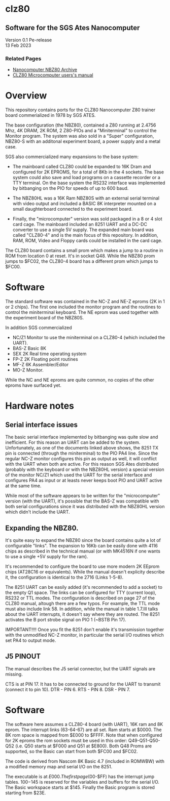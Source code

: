 # clz80

## Software for the SGS Ates Nanocomputer

Version 0.1  Pe-release  
13 Feb 2023

### Related Pages

-   [Nanocomputer NBZ80 Archive](https://forum.vcfed.org/index.php?threads/free-archive-for-all-the-single-board-computers-i-have-worked-on-over-the-years.1209293/)
-   [CLZ80 Microcomputer users's manual](https://archive.org/details/clz80)

# Overview

This repository contains ports for the CLZ80 Nanocomputer Z80 trainer board commerialized in 1978 by SGS ATES.

The base configuration (the NBZ80), contained a Z80 running at 2.4756 Mhz, 4K DRAM, 2K ROM, 2 Z80-PIOs and a "Miniterminal" to control the Monitor program. The system was also sold in a "Super" configuration, NBZ80-S with an additonal experiment board, a power supply and a metal case. 

SGS also commercialized many expansions to the base system:

- The mainboard called CLZ80 could be expanded to 16K Dram and configured for 2K EPROMS, for a total of 8Kb in the 4 sockets.
The base system could also save and load programs on a cassette recorder or a TTY terminal. On the base system the RS232 interface was implemented by bitbanging on the PIO for speeds of up to 600 baud.

- The NBZ80HL was a 16K Ram NBZ80S with an external serial terminal with video output and included a BASIC 8K interpreter mounted on a small daughterboard connected to the experiment board.

- Finally, the "microcomputer" version was sold packaged in a 8 or 4 slot card cage. The mainboard included an 8251 UART and a DC-DC converter to use a single 5V supply. The expanded main board was called "CLZ80-4" and is the main focus of this repository. In addition, RAM, ROM, Video and Floppy cards could be installed in the card cage. 

The CLZ80 board contains a small prom which makes a jump to a routine in ROM from location 0 at reset. It's in socket Q48. While the NBZ80 prom jumps to $FC02, the CLZ80-4 board has a different prom which jumps to $FC00.

# Software

The standard software was contained in the NC-Z and NE-Z eproms (2K in 1 or 2 chips). The first one included the monitor program and the routines to control the miniterminal keyboard. The NE eprom was used together with the experiment board of the NBZ80S.

In addition SGS commercialized

- NC/Z1 Monitor to use the miniterminal on a CLZ80-4 (which included the UART).
- BAS-Z Basic 8K
- SEX 2K Real time operating system
- FP-Z 2K Floating point routines
- MF-Z 6K Assembler/Editor
- MO-Z Monitor.

While the NC and NE eproms are quite common, no copies of the other eproms have surfaced yet. 

# Hardware notes

## Serial interface issues

The basic serial interface implemented by bitbanging was quite slow and inefficient. For this reason an UART can be added to the system. Unfortunately, as one of the documents linked above shows, the 8251 TX pin is connected (through the miniterminal) to the PIO PA4 line. Since the regular NC-Z monitor configures this pin as output as well, it will conflict with the UART when both are active. For this reason SGS Ates distributed (probably with the keyboard or with the NBZ80HL version) a special version of the monitor NC/Z1 which used the UART for the serial interface and configures PA4 as input or at leasts never keeps boot PIO and UART active at the same time. 

While most of the software appears to be written for the "microcomputer" version (with the UART), it's possible that the BAS-Z was compatible with both serial configurations since it was distributed with the NBZ80HL version which didn't include the UART.

## Expanding the NBZ80.

It's quite easy to expand the NBZ80 since the board contains quite a lot of configurable "links". The expansion to 16Kb can be easily done with 4116 chips as described in the technical manual (or with MK4516N if one wants to use a single +5V supply for the ram).

It's recommended to configure the board to use more modern 2K EEprom chips (AT28C16 or equivalents). While the manual doesn't explicity describe it, the configuration is identical to the 2716 (Links 1-5-8).

The 8251 UART can be easily added (it's recommended to add a socket) to the empty Q1 space. The links can be configured for TTY (current loop), RS232 or TTL modes. The configuration is described on page 27 of the CLZ80 manual, altough there are a few typos. For example, the TTL mode must also include link 58. In addition, while the manual in table 1.7.III talks about the UART interrupts, it doesn't say where they are routed. The 8251 activates the B port strobe signal on PIO 1 (~BSTB Pin 17).

IMPORTANT!!!! Once you fit the 8251 don't enable it's transmission together with the unmodified NC-Z monitor, in particular the serial I/O routines which set PA4 to output mode.

## J5 PINOUT

The manual describes the J5 serial connector, but the UART signals are missing.

CTS is at PIN 17. It has to be connected to ground for the UART to transmit (connect it to pin 10).
DTR - PIN 6.
RTS - PIN 8.
DSR - PIN 7.

# Software

The software here assumes a CLZ80-4 board (with UART), 16K ram and 8K eprom. The interrupt links (63-64-67) are all set. Ram starts at $0000. The 8K rom space is mapped from $E000 to $FFFF. Note that when configured for 2K eproms the rom sockets must be used in this order: Q49-Q51-Q50-Q52 (i.e. Q50 starts at $F000 and Q51 at $E800). Both Q48 Proms are supported, so the Basic can start from both $FC00 and $FC02.

The code is derived from Nascom 8K Basic 4.7 (included in ROMWBW) with a modified memory map and serial I/O on the 8251.

The executable is at $E000. The first page ($00-$FF) has the interrupt jump tables. $100-$145 is reserved for the variables and buffers for the serial I/O. The Basic workspace starts at $145. Finally the Basic program is stored starting from $23E.







